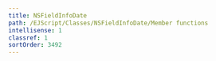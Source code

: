 ```yaml
---
title: NSFieldInfoDate
path: /EJScript/Classes/NSFieldInfoDate/Member functions
intellisense: 1
classref: 1
sortOrder: 3492
---
```





